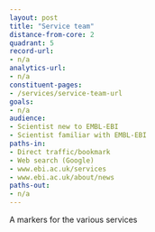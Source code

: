 ```yaml
---
layout: post
title: "Service team"
distance-from-core: 2
quadrant: 5
record-url:
- n/a
analytics-url:
- n/a
constituent-pages:
- /services/service-team-url
goals:
- n/a
audience:
- Scientist new to EMBL-EBI
- Scientist familiar with EMBL-EBI
paths-in:
- Direct traffic/bookmark
- Web search (Google)
- www.ebi.ac.uk/services
- www.ebi.ac.uk/about/news
paths-out:
- n/a
---
```


A markers for the various services